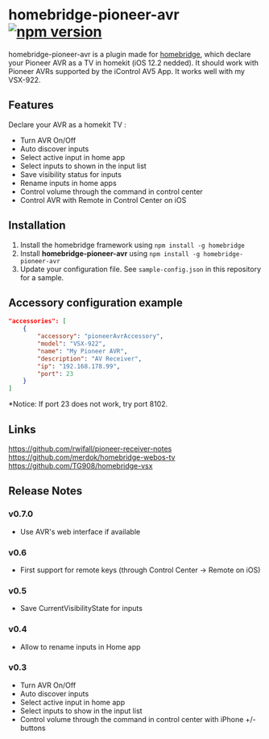 # homebridge-pioneer-avr [![npm version](https://badge.fury.io/js/homebridge-pioneer-avr.svg)](https://badge.fury.io/js/homebridge-pioneer-avr)

homebridge-pioneer-avr is a plugin made for [homebridge](https://github.com/nfarina/homebridge),
which declare your Pioneer AVR as a TV in homekit (iOS 12.2 nedded).
It should work with Pioneer AVRs supported by the iControl AV5 App. It works well with my VSX-922.

## Features

Declare your AVR as a homekit TV :
* Turn AVR On/Off
* Auto discover inputs
* Select active input in home app
* Select inputs to shown in the input list
* Save visibility status for inputs
* Rename inputs in home apps
* Control volume through the command in control center
* Control AVR with Remote in Control Center on iOS

## Installation

1. Install the homebridge framework using `npm install -g homebridge`
2. Install **homebridge-pioneer-avr** using `npm install -g homebridge-pioneer-avr`
3. Update your configuration file. See `sample-config.json` in this repository for a sample. 

## Accessory configuration example

```json
"accessories": [
	{
        "accessory": "pioneerAvrAccessory",
        "model": "VSX-922",
        "name": "My Pioneer AVR",
        "description": "AV Receiver",
        "ip": "192.168.178.99",
        "port": 23
	}
]
```

*Notice: If port 23 does not work, try port 8102.

## Links

https://github.com/rwifall/pioneer-receiver-notes
https://github.com/merdok/homebridge-webos-tv
https://github.com/TG908/homebridge-vsx

## Release Notes

### v0.7.0

* Use AVR's web interface if available

### v0.6

* First support for remote keys (through Control Center -> Remote on iOS)

### v0.5

* Save CurrentVisibilityState for inputs

### v0.4

* Allow to rename inputs in Home app

### v0.3

* Turn AVR On/Off
* Auto discover inputs
* Select active input in home app
* Select inputs to show in the input list
* Control volume through the command in control center with iPhone +/- buttons

